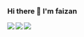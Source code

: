 ### Hi there 👋 I'm faizan

<!--
**afaiz-space/afaiz-space** is a ✨ _special_ ✨ repository because its `README.md` (this file) appears on your GitHub profile.

Here are some ideas to get you started:

- 🔭 I’m currently working on ...
- 🌱 I’m currently learning ...
- 👯 I’m looking to collaborate on ...
- 🤔 I’m looking for help with ...
- 💬 Ask me about ...
- 📫 How to reach me: ...
- 😄 Pronouns: ...
- ⚡ Fun fact: ...
-->
<img align="left" src="https://github-readme-stats.vercel.app/api?username=afaiz-space" />
<img align="left" src="https://github-readme-stats.vercel.app/api/top-langs/?username=afaiz-space&layout=compact" />
<img src="https://img.shields.io/badge/bootstrap-%23563D7C.svg?style=for-the-badge&logo=bootstrap&logoColor=white" />

